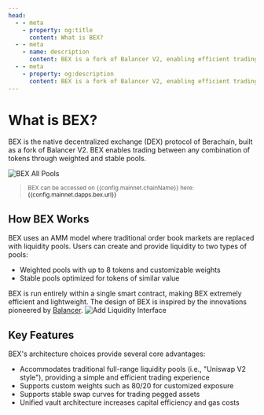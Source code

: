 ```yaml
---
head:
  - - meta
    - property: og:title
      content: What is BEX?
  - - meta
    - name: description
      content: BEX is a fork of Balancer V2, enabling efficient trading and liquidity provision on Berachain
  - - meta
    - property: og:description
      content: BEX is a fork of Balancer V2, enabling efficient trading and liquidity provision on Berachain
---
```


<script setup>
  import config from '@berachain/config/constants.json';
</script>

# What is BEX?

BEX is the native decentralized exchange (DEX) protocol of Berachain, built as a fork of Balancer V2. BEX enables trading between any combination of tokens through weighted and stable pools.

![BEX All Pools](/assets/all_pools.png)

> <small>BEX can be accessed on {{config.mainnet.chainName}} here: <a target="_blank" :href="config.mainnet.dapps.bex.url">{{config.mainnet.dapps.bex.url}}</a></small>

## How BEX Works

BEX uses an AMM model where traditional order book markets are replaced with liquidity pools. Users can create and provide liquidity to two types of pools:

- Weighted pools with up to 8 tokens and customizable weights
- Stable pools optimized for tokens of similar value

BEX is run entirely within a single smart contract, making BEX extremely efficient and lightweight. The design of BEX is inspired by the innovations pioneered by [Balancer](https://balancer.fi/).
![Add Liquidity Interface](/assets/add_liquidity.png)

## Key Features

BEX's architecture choices provide several core advantages:

- Accommodates traditional full-range liquidity pools (i.e., "Uniswap V2 style"), providing a simple and efficient trading experience
- Supports custom weights such as 80/20 for customized exposure
- Supports stable swap curves for trading pegged assets
- Unified vault architecture increases capital efficiency and gas costs
